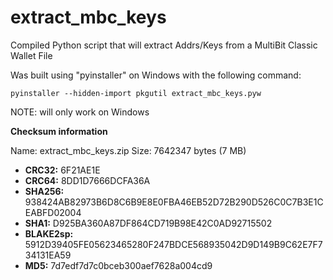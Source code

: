 # extract_mbc_keys
Compiled Python script that will extract Addrs/Keys from a MultiBit Classic Wallet File

Was built using "pyinstaller" on Windows with the following command:

```pyinstaller --hidden-import pkgutil extract_mbc_keys.pyw```

NOTE: will only work on Windows

**Checksum information**

Name: extract_mbc_keys.zip
Size: 7642347 bytes (7 MB)

* **CRC32:** 6F21AE1E
* **CRC64:** 8DD1D7666DCFA36A
* **SHA256:** 938424AB82973B6D8C6B9E8E0FBA46EB52D72B290D526C0C7B3E1CEABFD02004
* **SHA1:** D925BA360A87DF864CD719B98E42C0AD92715502
* **BLAKE2sp:** 5912D39405FE05623465280F247BDCE568935042D9D149B9C62E7F734131EA59
* **MD5:** 7d7edf7d7c0bceb300aef7628a004cd9
